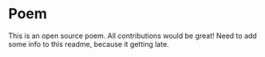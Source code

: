 # Poem
This is an open source poem. All contributions would be great!
Need to add some info to this readme, because it getting late.
